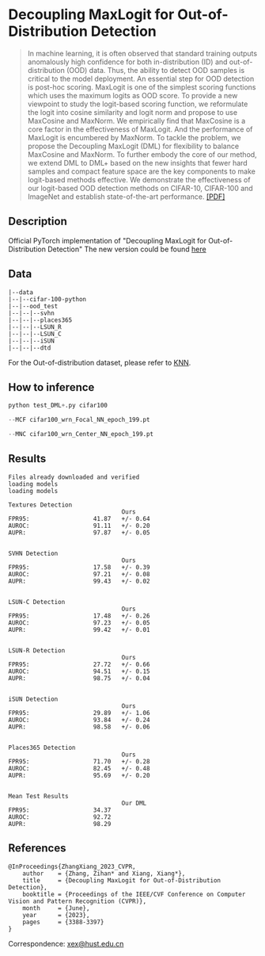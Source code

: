 # Decoupling MaxLogit for Out-of-Distribution Detection

>In machine learning, it is often observed that standard training outputs anomalously high confidence for both in-distribution (ID) and out-of-distribution (OOD) data. Thus, the ability to detect OOD samples is critical to the model deployment. An essential step for OOD detection is post-hoc scoring. MaxLogit is one of the simplest scoring functions which uses the maximum logits as OOD score. To provide a new viewpoint to study the logit-based scoring function, we reformulate the logit into cosine similarity and logit norm and propose to use MaxCosine and MaxNorm. We empirically find that MaxCosine is a core factor in the effectiveness of MaxLogit. And the performance of MaxLogit is encumbered by MaxNorm. To tackle the problem, we propose the Decoupling MaxLogit (DML) for flexibility to balance MaxCosine and MaxNorm. To further embody the core of our method, we extend DML to DML+ based on the new insights that fewer hard samples and compact feature space are the key components to make logit-based methods effective. We demonstrate the effectiveness of our logit-based OOD detection methods on CIFAR-10, CIFAR-100 and ImageNet and establish state-of-the-art performance. [[PDF]](https://openaccess.thecvf.com/content/CVPR2023/papers/Zhang_Decoupling_MaxLogit_for_Out-of-Distribution_Detection_CVPR_2023_paper.pdf)

## Description

Official PyTorch implementation of "Decoupling MaxLogit for Out-of-Distribution Detection"
The new version could be found [here](https://github.com/Z-ZHHH/CVPR23-DML)

## Data

```
|--data
|--|--cifar-100-python
|--|--ood_test
|--|--|--svhn
|--|--|--places365
|--|--|--LSUN_R
|--|--|--LSUN_C
|--|--|--iSUN
|--|--|--dtd
```
For the Out-of-distribution dataset, please refer to [KNN](https://github.com/deeplearning-wisc/knn-ood).


## How to inference

```python
python test_DML+.py cifar100 

--MCF cifar100_wrn_Focal_NN_epoch_199.pt 

--MNC cifar100_wrn_Center_NN_epoch_199.pt
```



## Results

```
Files already downloaded and verified
loading models
loading models

Textures Detection
                                Ours
FPR95:                  41.87   +/- 0.64
AUROC:                  91.11   +/- 0.20
AUPR:                   97.87   +/- 0.05


SVHN Detection
                                Ours
FPR95:                  17.58   +/- 0.39
AUROC:                  97.21   +/- 0.08
AUPR:                   99.43   +/- 0.02


LSUN-C Detection
                                Ours
FPR95:                  17.48   +/- 0.26
AUROC:                  97.23   +/- 0.05
AUPR:                   99.42   +/- 0.01


LSUN-R Detection
                                Ours
FPR95:                  27.72   +/- 0.66
AUROC:                  94.51   +/- 0.15
AUPR:                   98.75   +/- 0.04


iSUN Detection
                                Ours
FPR95:                  29.89   +/- 1.06
AUROC:                  93.84   +/- 0.24
AUPR:                   98.58   +/- 0.06


Places365 Detection
                                Ours
FPR95:                  71.70   +/- 0.28
AUROC:                  82.45   +/- 0.48
AUPR:                   95.69   +/- 0.20


Mean Test Results
                                Our DML
FPR95:                  34.37
AUROC:                  92.72
AUPR:                   98.29

```
## References
```
@InProceedings{ZhangXiang_2023_CVPR,
    author    = {Zhang, Zihan* and Xiang, Xiang*},
    title     = {Decoupling MaxLogit for Out-of-Distribution Detection},
    booktitle = {Proceedings of the IEEE/CVF Conference on Computer Vision and Pattern Recognition (CVPR)},
    month     = {June},
    year      = {2023},
    pages     = {3388-3397}
}
```
Correspondence: xex@hust.edu.cn

